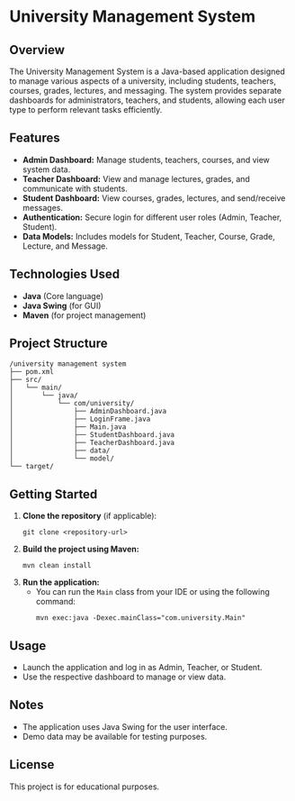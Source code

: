 # University Management System

## Overview
The University Management System is a Java-based application designed to manage various aspects of a university, including students, teachers, courses, grades, lectures, and messaging. The system provides separate dashboards for administrators, teachers, and students, allowing each user type to perform relevant tasks efficiently.

## Features
- **Admin Dashboard:** Manage students, teachers, courses, and view system data.
- **Teacher Dashboard:** View and manage lectures, grades, and communicate with students.
- **Student Dashboard:** View courses, grades, lectures, and send/receive messages.
- **Authentication:** Secure login for different user roles (Admin, Teacher, Student).
- **Data Models:** Includes models for Student, Teacher, Course, Grade, Lecture, and Message.

## Technologies Used
- **Java** (Core language)
- **Java Swing** (for GUI)
- **Maven** (for project management)

## Project Structure
```
/university management system
├── pom.xml
├── src/
│   └── main/
│       └── java/
│           └── com/university/
│               ├── AdminDashboard.java
│               ├── LoginFrame.java
│               ├── Main.java
│               ├── StudentDashboard.java
│               ├── TeacherDashboard.java
│               ├── data/
│               └── model/
└── target/
```

## Getting Started
1. **Clone the repository** (if applicable):
   ```
   git clone <repository-url>
   ```
2. **Build the project using Maven:**
   ```
   mvn clean install
   ```
3. **Run the application:**
   - You can run the `Main` class from your IDE or using the following command:
     ```
     mvn exec:java -Dexec.mainClass="com.university.Main"
     ```

## Usage
- Launch the application and log in as Admin, Teacher, or Student.
- Use the respective dashboard to manage or view data.

## Notes
- The application uses Java Swing for the user interface.
- Demo data may be available for testing purposes.

## License
This project is for educational purposes. 